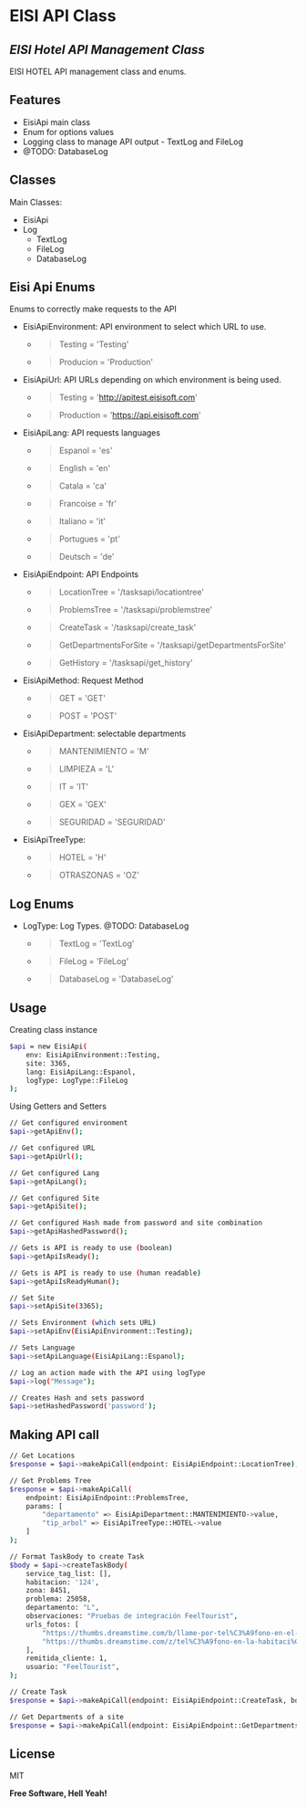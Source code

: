 # EISI API Class
## _EISI Hotel API Management Class_

<!-- [![PHP](https://camo.githubusercontent.com/7a890ba64a1aed3ec6f420ce76b2ad5c44310df9c3d1f15a7a3358304343649f/68747470733a2f2f7777772e7068702e6e65742f696d616765732f6c6f676f732f6e65772d7068702d6c6f676f2e737667)](https://github.com/cbenitez101/EisiApi) -->

<!-- [![Build Status](https://travis-ci.org/joemccann/dillinger.svg?branch=master)](https://github.com/cbenitez101/EisiApi) -->

EISI HOTEL API management class and enums.

<!-- - Type some Markdown on the left
- See HTML in the right
- ✨Magic ✨ -->

## Features

- EisiApi main class
- Enum for options values
- Logging class to manage API output - TextLog and FileLog
- @TODO: DatabaseLog

<!-- Markdown is a lightweight markup language based on the formatting conventions
that people naturally use in email.
As [John Gruber] writes on the [Markdown site][df1]

> The overriding design goal for Markdown's
> formatting syntax is to make it as readable
> as possible. The idea is that a
> Markdown-formatted document should be
> publishable as-is, as plain text, without
> looking like it's been marked up with tags
> or formatting instructions.

This text you see here is *actually- written in Markdown! To get a feel
for Markdown's syntax, type some text into the left window and
watch the results in the right. -->

## Classes

Main Classes:

- EisiApi
- Log
  - TextLog
  - FileLog
  - DatabaseLog


## Eisi Api Enums
Enums to correctly make requests to the API
 - EisiApiEnvironment: API environment to select which URL to use.
   - >Testing = 'Testing'
   - >Producion = 'Production'

 - EisiApiUrl: API URLs depending on which environment is being used.
   - > Testing = 'http://apitest.eisisoft.com'
   - > Production = 'https://api.eisisoft.com'

 - EisiApiLang: API requests languages
   - > Espanol = 'es'
   - > English = 'en'
   - > Catala = 'ca'
   - > Francoise = 'fr'
   - > Italiano = 'it'
   - > Portugues = 'pt'
   - > Deutsch = 'de'

 - EisiApiEndpoint: API Endpoints
   - > LocationTree = '/tasksapi/locationtree'
   - > ProblemsTree = '/tasksapi/problemstree'
   - > CreateTask = '/tasksapi/create_task'
   - > GetDepartmentsForSite = '/tasksapi/getDepartmentsForSite'
   - > GetHistory = '/tasksapi/get_history'

 - EisiApiMethod: Request Method
   - > GET = 'GET'
   - > POST = 'POST'

 - EisiApiDepartment: selectable departments
   - > MANTENIMIENTO = 'M'
   - > LIMPIEZA = 'L'
   - > IT = 'IT'
   - > GEX = 'GEX'
   - > SEGURIDAD = 'SEGURIDAD'

 - EisiApiTreeType: 
   - > HOTEL = 'H'
   - > OTRASZONAS = 'OZ'

## Log Enums
 - LogType: Log Types. @TODO: DatabaseLog
   - > TextLog = 'TextLog'
   - > FileLog = 'FileLog'
   - > DatabaseLog = 'DatabaseLog'

## Usage

Creating class instance
```sh
$api = new EisiApi(
    env: EisiApiEnvironment::Testing,
    site: 3365,
    lang: EisiApiLang::Espanol,
    logType: LogType::FileLog
);
```

Using Getters and Setters

```sh
// Get configured environment
$api->getApiEnv();

// Get configured URL
$api->getApiUrl();

// Get configured Lang
$api->getApiLang();

// Get configured Site
$api->getApiSite();

// Get configured Hash made from password and site combination
$api->getApiHashedPassword();

// Gets is API is ready to use (boolean)
$api->getApiIsReady();

// Gets is API is ready to use (human readable)
$api->getApiIsReadyHuman();

// Set Site
$api->setApiSite(3365);

// Sets Environment (which sets URL)
$api->setApiEnv(EisiApiEnvironment::Testing);

// Sets Language
$api->setApiLanguage(EisiApiLang::Espanol);

// Log an action made with the API using logType
$api->log("Message");

// Creates Hash and sets password
$api->setHashedPassword('password');

```

## Making API call
```sh
// Get Locations
$response = $api->makeApiCall(endpoint: EisiApiEndpoint::LocationTree);

// Get Problems Tree
$response = $api->makeApiCall(
    endpoint: EisiApiEndpoint::ProblemsTree,
    params: [
        "departamento" => EisiApiDepartment::MANTENIMIENTO->value,
        "tip_arbol" => EisiApiTreeType::HOTEL->value
    ]
);

// Format TaskBody to create Task
$body = $api->createTaskBody(
    service_tag_list: [],
    habitacion: '124',
    zona: 8451,
    problema: 25058,
    departamento: "L",
    observaciones: "Pruebas de integración FeelTourist",
    urls_fotos: [
        "https://thumbs.dreamstime.com/b/llame-por-tel%C3%A9fono-en-el-dormitorio-19981515.jpg",
        "https://thumbs.dreamstime.com/z/tel%C3%A9fono-en-la-habitaci%C3%B3n-33046804.jpg"
    ],
    remitida_cliente: 1,
    usuario: "FeelTourist",
);

// Create Task
$response = $api->makeApiCall(endpoint: EisiApiEndpoint::CreateTask, body: $body);

// Get Departments of a site
$response = $api->makeApiCall(endpoint: EisiApiEndpoint::GetDepartmentsForSite);
```

## License

MIT

**Free Software, Hell Yeah!**

[//]: # (These are reference links used in the body of this note and get stripped out when the markdown processor does its job. There is no need to format nicely because it shouldn't be seen. Thanks SO - http://stackoverflow.com/questions/4823468/store-comments-in-markdown-syntax)

   [git-repo-url]: <https://github.com/cbenitez101/EisiApi.git>